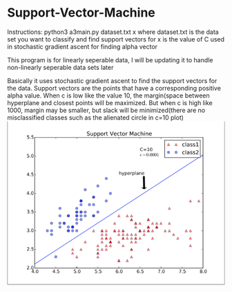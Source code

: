 Support-Vector-Machine
======================
Instructions:
python3 a3main.py dataset.txt x
where dataset.txt is the data set you want to classify and find support vectors for
x is the value of C used in stochastic gradient ascent for finding alpha vector

This program is for linearly seperable data, I will be updating it to handle non-linearly seperable data sets later

Basically it uses stochastic gradient ascent to find the support vectors for the data. Support vectors are the points 
that have a corresponding positive alpha value. When c is low like the value 10, the margin(space between hyperplane and
closest points will be maximized. But when c is high like 1000, margin may be smaller, but slack will be minimized(there
are no misclassified classes such as the alienated circle in c=10 plot)
![s1](https://raw.githubusercontent.com/kevinkeyjkw/Support-Vector-Machine/master/HyperplaneC=10.png)
